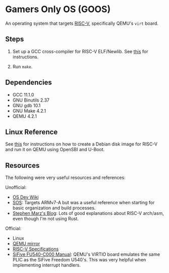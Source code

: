 Gamers Only OS (GOOS)
=====================

An operating system that targets [RISC-V][riscv], specifically QEMU's `virt`
board.

Steps
-----

1. Set up a GCC cross-compiler for RISC-V ELF/Newlib. See
[this][riscv-gnu-toolchain] for instructions.

2. Run `make`.

Dependencies
------------

- GCC 11.1.0
- GNU Binutils 2.37
- GNU gdb 10.1
- GNU Make 4.2.1
- QEMU 4.2.1

Linux Reference
---------------

See [this][deb-riscv-vm] for instructions on how to create a Debian disk image
for RISC-V and run it on QEMU using OpenSBI and U-Boot.

Resources
---------

The following were very useful resources and references:

Unofficial:

- [OS Dev Wiki][os-dev-wiki]
- [SOS][sos]: Targets ARMv7-A but was a useful reference when starting for basic
organization and build processes.
- [Stephen Marz's Blog][stephen-marz]: Lots of good explanations about RISC-V
arch/asm, even though I'm not using Rust.

Official:

- Linux
- [QEMU mirror][qemu-mirror]
- [RISC-V Specifications][riscv-specs]
- [SiFive FU540-C000 Manual][sifive-fu540-manual]: QEMU's VIRTIO board emulates
the same PLIC as the SiFive Freedom U540's. This was very helpful when
implementing interrupt handlers.

[deb-riscv-vm]: https://wiki.debian.org/RISC-V#Setting_up_a_riscv64_virtual_machine
[os-dev-wiki]: https://wiki.osdev.org/Main_Page
[qemu-mirror]: https://github.com/qemu/qemu
[riscv]: https://riscv.org/
[riscv-gnu-toolchain]: https://github.com/riscv/riscv-gnu-toolchain
[riscv-specs]: https://riscv.org/technical/specifications/
[sifive-fu540-manual]: https://sifive.cdn.prismic.io/sifive%2F834354f0-08e6-423c-bf1f-0cb58ef14061_fu540-c000-v1.0.pdf
[sos]: https://github.com/brenns10/sos
[stephen-marz]: https://osblog.stephenmarz.com/index.html
